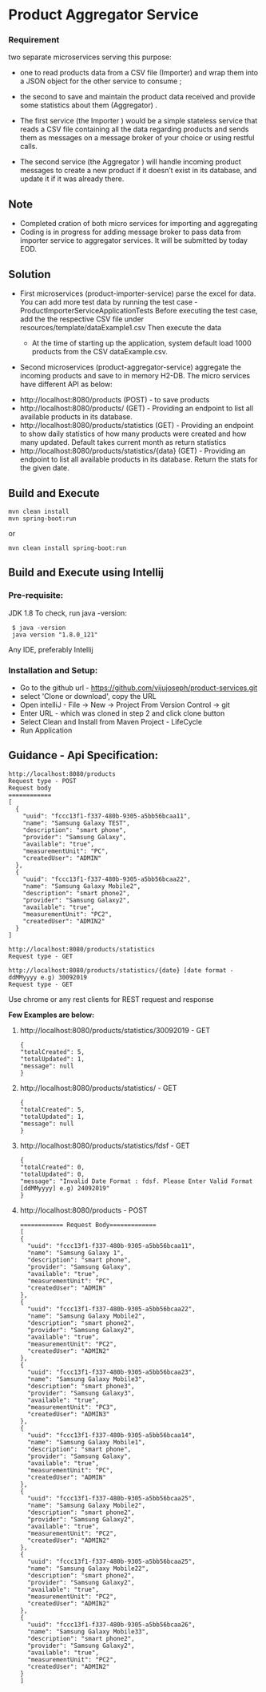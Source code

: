 # Product Aggregator Service

### Requirement
two separate microservices serving this purpose:
-   one to read products data from a CSV file (Importer) and wrap them into a JSON
object for the other service to consume ;
-   the second to save and maintain the product data received and provide some
statistics about them (Aggregator) .

-   The first service (the Importer ) would be a simple stateless service that reads a CSV
file containing all the data regarding products and sends them as messages on a
message broker of your choice or using restful calls.
-   The second service (the Aggregator ) will handle incoming product messages to
create a new product if it doesn’t exist in its database, and update it if it was already
there.

## Note
-   Completed cration of both micro services for importing and aggregating
-   Coding is in progress for adding message broker to pass data from importer
service to aggregator services. It will be submitted by today EOD.

## Solution
-   First microservices (product-importer-service) parse the excel for data.
You can add more test data by running the test case -ProductImporterServiceApplicationTests
Before executing the test case, add the the respective CSV file under resources/template/dataExample1.csv
Then execute the data
    * At the time of starting up the application, system default load 1000 products from
    the CSV dataExample.csv.
    
-   Second microservices (product-aggregator-service) aggregate the incoming
products and save to in memory H2-DB. The micro services have different API
as below:
*   http://localhost:8080/products (POST) - to save products
*   http://localhost:8080/products/ (GET) - Providing an endpoint to list all available products in its database.
*   http://localhost:8080/products/statistics (GET) - Providing an endpoint to show daily statistics of how many products were
                                            created and how many updated. Default takes current month as return statistics
*   http://localhost:8080/products/statistics/{data} (GET) - Providing an endpoint to list 
all available products in its database. Return the stats for the given date.

## Build and Execute
```
mvn clean install
mvn spring-boot:run 
```
or
```
mvn clean install spring-boot:run
```

## Build and Execute using Intellij
### Pre-requisite:

JDK 1.8 To check, run java -version:
```
 $ java -version
 java version "1.8.0_121"
``` 
Any IDE, preferably Intellij

### Installation and Setup:

-   Go to the github url - https://github.com/vijujoseph/product-services.git
-   select 'Clone or download', copy the URL
-   Open intelliJ - File -> New -> Project From Version Control -> git
-   Enter URL - which was cloned in step 2 and click clone button
-   Select Clean and Install from Maven Project - LifeCycle
-   Run Application


## Guidance - Api Specification:
```
http://localhost:8080/products   
Request type - POST
Request body 
============
[
  {
    "uuid": "fccc13f1-f337-480b-9305-a5bb56bcaa11",
    "name": "Samsung Galaxy TEST",
    "description": "smart phone",
    "provider": "Samsung Galaxy",
    "available": "true",
    "measurementUnit": "PC",
    "createdUser": "ADMIN"
  },
  {
    "uuid": "fccc13f1-f337-480b-9305-a5bb56bcaa22",
    "name": "Samsung Galaxy Mobile2",
    "description": "smart phone2",
    "provider": "Samsung Galaxy2",
    "available": "true",
    "measurementUnit": "PC2",
    "createdUser": "ADMIN2"
  }
]

http://localhost:8080/products/statistics
Request type - GET

http://localhost:8080/products/statistics/{date} [date format - ddMMyyyy e.g) 30092019
Request type - GET
``` 
Use chrome or any rest clients for REST request and response

**Few Examples are below:**  
1. http://localhost:8080/products/statistics/30092019 - GET
    ```
    {
    "totalCreated": 5,
    "totalUpdated": 1,
    "message": null
    }
    ```
2. http://localhost:8080/products/statistics/ - GET
    ```
    {
    "totalCreated": 5,
    "totalUpdated": 1,
    "message": null
    }
    ```
3. http://localhost:8080/products/statistics/fdsf - GET
   ```
   {
   "totalCreated": 0,
   "totalUpdated": 0,
   "message": "Invalid Date Format : fdsf. Please Enter Valid Format [ddMMyyyy] e.g) 24092019"
   }
    ```
4.  http://localhost:8080/products - POST
      ```
      ============ Request Body=============
    [
      {
        "uuid": "fccc13f1-f337-480b-9305-a5bb56bcaa11",
        "name": "Samsung Galaxy 1",
        "description": "smart phone",
        "provider": "Samsung Galaxy",
        "available": "true",
        "measurementUnit": "PC",
        "createdUser": "ADMIN"
      },
      {
        "uuid": "fccc13f1-f337-480b-9305-a5bb56bcaa22",
        "name": "Samsung Galaxy Mobile2",
        "description": "smart phone2",
        "provider": "Samsung Galaxy2",
        "available": "true",
        "measurementUnit": "PC2",
        "createdUser": "ADMIN2"
      },
      {
        "uuid": "fccc13f1-f337-480b-9305-a5bb56bcaa23",
        "name": "Samsung Galaxy Mobile3",
        "description": "smart phone3",
        "provider": "Samsung Galaxy3",
        "available": "true",
        "measurementUnit": "PC3",
        "createdUser": "ADMIN3"
      },
      {
        "uuid": "fccc13f1-f337-480b-9305-a5bb56bcaa14",
        "name": "Samsung Galaxy Mobile1",
        "description": "smart phone",
        "provider": "Samsung Galaxy",
        "available": "true",
        "measurementUnit": "PC",
        "createdUser": "ADMIN"
      },
      {
        "uuid": "fccc13f1-f337-480b-9305-a5bb56bcaa25",
        "name": "Samsung Galaxy Mobile2",
        "description": "smart phone2",
        "provider": "Samsung Galaxy2",
        "available": "true",
        "measurementUnit": "PC2",
        "createdUser": "ADMIN2"
      },
      {
        "uuid": "fccc13f1-f337-480b-9305-a5bb56bcaa25",
        "name": "Samsung Galaxy Mobile22",
        "description": "smart phone2",
        "provider": "Samsung Galaxy2",
        "available": "true",
        "measurementUnit": "PC2",
        "createdUser": "ADMIN2"
      },
      {
        "uuid": "fccc13f1-f337-480b-9305-a5bb56bcaa26",
        "name": "Samsung Galaxy Mobile33",
        "description": "smart phone2",
        "provider": "Samsung Galaxy2",
        "available": "true",
        "measurementUnit": "PC2",
        "createdUser": "ADMIN2"
      }
    ]
    ``` 
    
    